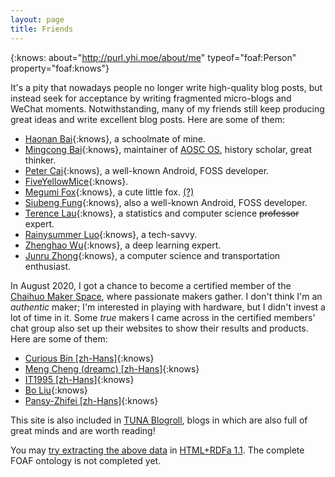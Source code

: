 ```yaml
---
layout: page
title: Friends
---
```


{:knows: about="http://purl.yhi.moe/about/me" typeof="foaf:Person" property="foaf:knows"}

It's a pity that nowadays people no longer write high-quality blog posts, but instead seek for acceptance by writing fragmented micro-blogs and WeChat moments. Notwithstanding, many of my friends still keep producing great ideas and write excellent blog posts. Here are some of them:

- [Haonan Bai](https://library.hoshimi.club){:knows}, a schoolmate of mine.
- [Mingcong Bai](https://mingcongbai.wtf){:knows}, maintainer of [AOSC OS](https://aosc.io), history scholar, great thinker.
- [Peter Cai](https://en.typeblog.net){:knows}, a well-known Android, FOSS developer.
- [FiveYellowMice](https://fiveyellowmice.com){:knows}.
- [Megumi Fox](https://blog.megumifox.com){:knows}, a cute little fox. [(?)](https://blog.megumifox.com/public/about)
- [Siubeng Fung](https://feng.moe){:knows}, also a well-known Android, FOSS developer.
- [Terence Lau](https://terenceliu98.github.io){:knows}, a statistics and computer science ~~professor~~ expert.
- [Rainysummer Luo](https://pages.rainysummer.top){:knows}, a tech-savvy.
- [Zhenghao Wu](https://ecwuuuuu.com){:knows}, a deep learning expert.
- [Junru Zhong](https://junru.dev){:knows}, a computer science and transportation enthusiast.

In August 2020, I got a chance to become a certified member of the [Chaihuo Maker Space](https://www.chaihuo.org/), where passionate makers gather. I don't think I'm an _authentic_ maker; I'm interested in playing with hardware, but I didn't invest a lot of time in it. Some _true_ makers I came across in the certified members' chat group also set up their websites to show their results and products. Here are some of them:

- [Curious Bin \[zh-Hans\]](http://www.haoqiabin.cn){:knows}
- [Meng Cheng (dreamc) \[zh-Hans\]](https://www.dreamcstudio.cn){:knows}
- [IT1995 \[zh-Hans\]](http://www.it1995.cn){:knows}
- [Bo Liu](https://blogs.oopswow.com){:knows}
- [Pansy-Zhifei \[zh-Hans\]](https://panzhifei.xyz){:knows}

This site is also included in [TUNA Blogroll](https://github.com/tuna/blogroll#lists), blogs in which are also full of great minds and are worth reading!

You may [try extracting the above data][tryxdata] in [HTML+RDFa 1.1][htmlrdfa11]. The complete FOAF ontology is not completed yet.

[htmlrdfa11]: https://www.w3.org/TR/2015/REC-html-rdfa-20150317/
[tryxdata]: https://www.w3.org/2012/pyRdfa/

